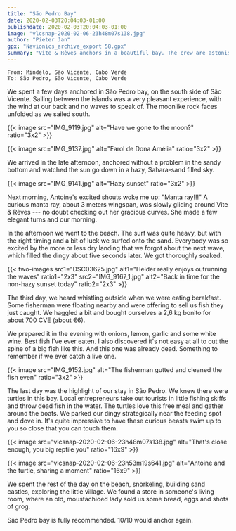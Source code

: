 ```yaml
---
title: "São Pedro Bay"
date: 2020-02-03T20:04:03-01:00
publishdate: 2020-02-03T20:04:03-01:00
image: "vlcsnap-2020-02-06-23h48m07s138.jpg"
author: "Pieter Jan"
gpx: "Navionics_archive_export 58.gpx"
summary: "Vite & Rêves anchors in a beautiful bay. The crew are astonished by the local wildlife."
---
```


`From: Mindelo, São Vicente, Cabo Verde`<br/>
`To: São Pedro, São Vicente, Cabo Verde`

We spent a few days anchored in São Pedro bay, on the south side of São Vicente. Sailing between the islands was a very pleasant experience, with the wind at our back and no waves to speak of. The moonlike rock faces unfolded as we sailed south.

{{< image src="IMG_9119.jpg" alt="Have we gone to the moon?" ratio="3x2" >}}

{{< image src="IMG_9137.jpg" alt="Farol de Dona Amélia" ratio="3x2" >}}

We arrived in the late afternoon, anchored without a problem in the sandy bottom and watched the sun go down in a hazy, Sahara-sand filled sky.

{{< image src="IMG_9141.jpg" alt="Hazy sunset" ratio="3x2" >}}

Next morning, Antoine's excited shouts woke me up: "Manta ray!!!" A curious manta ray, about 3 meters wingspan, was slowly gliding around Vite & Rêves --- no doubt checking out her gracious curves. She made a few elegant turns and our morning.

In the afternoon we went to the beach. The surf was quite heavy, but with the right timing and a bit of luck we surfed onto the sand. Everybody was so excited by the more or less dry landing that we forgot about the next wave, which filled the dingy about five seconds later. We got thoroughly soaked.

{{< two-images src1="DSC03625.jpg" alt1="Helder really enjoys outrunning the waves" ratio1="2x3" src2="IMG_9167_1.jpg" alt2="Back in time for the non-hazy sunset today" ratio2="2x3" >}}

The third day, we heard whistling outside when we were eating berakfast. Some fisherman were floating nearby and were offering to sell us fish they just caught. We haggled a bit and bought ourselves a 2,6 kg bonito for about 700 CVE (about €6).

We prepared it in the evening with onions, lemon, garlic and some white wine. Best fish I've ever eaten. I also discovered it's not easy at all to cut the spine of a big fish like this. And this one was already dead. Something to remember if we ever catch a live one.

{{< image src="IMG_9152.jpg" alt="The fisherman gutted and cleaned the fish even" ratio="3x2" >}}

The last day was the highlight of our stay in São Pedro. We knew there were turtles in this bay. Local entrepreneurs take out tourists in little fishing skiffs and throw dead fish in the water. The turtles love this free meal and gather around the boats. We parked our dingy strategically near the feeding spot and dove in. It's quite impressive to have these curious beasts swim up to you so close that you can touch them.

{{< image src="vlcsnap-2020-02-06-23h48m07s138.jpg" alt="That's close enough, you big reptile you" ratio="16x9" >}}

{{< image src="vlcsnap-2020-02-06-23h53m19s641.jpg" alt="Antoine and the turtle, sharing a moment" ratio="16x9" >}}

We spent the rest of the day on the beach, snorkeling, building sand castles, exploring the little village. We found a store in someone's living room, where an old, moustachioed lady sold us some bread, eggs and shots of grog.

São Pedro bay is fully recommended. 10/10 would anchor again.

